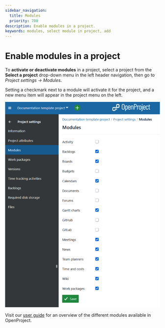 ```yaml
---
sidebar_navigation:
  title: Modules
  priority: 700
description: Enable modules in a project.
keywords: modules, select module in project, add
---
```

# Enable modules in a project

To **activate or deactivate modules** in a project, select a project from the **Select a project** drop-down menu in the left header navigation, then go to *Project settings -> Modules*.

Setting a checkmark next to a module will activate it for the project, and a new menu item will appear in the project menu on the left.

![Overview of modules under project settings in OpenProject](openproject_user_guide_project_settings_modules.png)

Visit our [user guide](../../../#overview-of-modules-in-openproject) for an overview of the different modules available in OpenProject.
